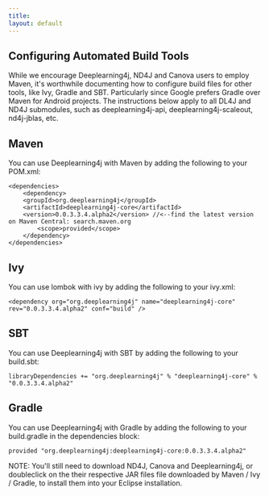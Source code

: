 ```yaml
---
title: 
layout: default
---
```


## Configuring Automated Build Tools

While we encourage Deeplearning4j, ND4J and Canova users to employ Maven, it's worthwhile documenting how to configure build files for other tools, like Ivy, Gradle and SBT. Particularly since Google prefers Gradle over Maven for Android projects. The instructions below apply to all DL4J and ND4J submodules, such as deeplearning4j-api, deeplearning4j-scaleout, nd4j-jblas, etc.

## Maven

You can use Deeplearning4j with Maven by adding the following to your POM.xml:

    <dependencies>
    	<dependency>
        <groupId>org.deeplearning4j</groupId>
        <artifactId>deeplearning4j-core</artifactId>
        <version>0.0.3.3.4.alpha2</version> //<--find the latest version on Maven Central: search.maven.org
    		<scope>provided</scope>
    	</dependency>
    </dependencies>

## Ivy

You can use lombok with ivy by adding the following to your ivy.xml:

    <dependency org="org.deeplearning4j" name="deeplearning4j-core" rev="0.0.3.3.4.alpha2" conf="build" />

## SBT

You can use Deeplearning4j with SBT by adding the following to your build.sbt:

    libraryDependencies += "org.deeplearning4j" % "deeplearning4j-core" % "0.0.3.3.4.alpha2"

## Gradle

You can use Deeplearning4j with Gradle by adding the following to your build.gradle in the dependencies block:

    provided "org.deeplearning4j:deeplearning4j-core:0.0.3.3.4.alpha2"

NOTE: You'll still need to download ND4J, Canova and Deeplearning4j, or doubleclick on the their respective JAR files file downloaded by Maven / Ivy / Gradle, to install them into your Eclipse installation.
